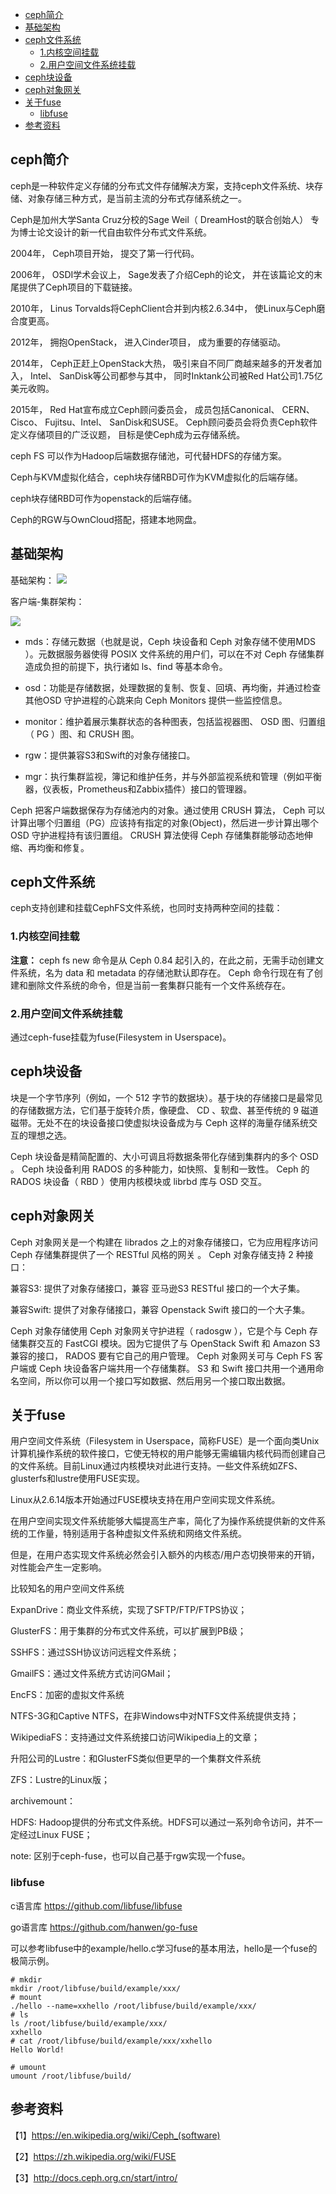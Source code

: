 - [ceph简介](#ceph简介)
- [基础架构](#基础架构)
- [ceph文件系统](#ceph文件系统)
  - [1.内核空间挂载](#1内核空间挂载)
  - [2.用户空间文件系统挂载](#2用户空间文件系统挂载)
- [ceph块设备](#ceph块设备)
- [ceph对象网关](#ceph对象网关)
- [关于fuse](#关于fuse)
  - [libfuse](#libfuse)
- [参考资料](#参考资料)

## ceph简介
ceph是一种软件定义存储的分布式文件存储解决方案，支持ceph文件系统、块存储、对象存储三种方式，是当前主流的分布式存储系统之一。

Ceph是加州大学Santa Cruz分校的Sage Weil（ DreamHost的联合创始人） 专为博士论文设计的新一代自由软件分布式文件系统。

2004年， Ceph项目开始， 提交了第一行代码。

2006年， OSDI学术会议上， Sage发表了介绍Ceph的论文， 并在该篇论文的末尾提供了Ceph项目的下载链接。

2010年， Linus Torvalds将CephClient合并到内核2.6.34中， 使Linux与Ceph磨合度更高。

2012年， 拥抱OpenStack， 进入Cinder项目， 成为重要的存储驱动。

2014年， Ceph正赶上OpenStack大热， 吸引来自不同厂商越来越多的开发者加入， Intel、 SanDisk等公司都参与其中， 同时Inktank公司被Red Hat公司1.75亿美元收购。

2015年， Red Hat宣布成立Ceph顾问委员会， 成员包括Canonical、 CERN、 Cisco、 Fujitsu、Intel、 SanDisk和SUSE。 Ceph顾问委员会将负责Ceph软件定义存储项目的广泛议题， 目标是使Ceph成为云存储系统。

ceph FS 可以作为Hadoop后端数据存储池，可代替HDFS的存储方案。

Ceph与KVM虚拟化结合，ceph块存储RBD可作为KVM虚拟化的后端存储。

ceph块存储RBD可作为openstack的后端存储。

Ceph的RGW与OwnCloud搭配，搭建本地网盘。

## 基础架构
基础架构：
![](picture/009-ceph-arch-1.jpg)

客户端-集群架构：

![](picture/009-ceph-arch-2.png)

* mds：存储元数据（也就是说，Ceph 块设备和 Ceph 对象存储不使用MDS ）。元数据服务器使得 POSIX 文件系统的用户们，可以在不对 Ceph 存储集群造成负担的前提下，执行诸如 ls、find 等基本命令。
* osd：功能是存储数据，处理数据的复制、恢复、回填、再均衡，并通过检查其他OSD 守护进程的心跳来向 Ceph Monitors 提供一些监控信息。
* monitor：维护着展示集群状态的各种图表，包括监视器图、 OSD 图、归置组（ PG ）图、和 CRUSH 图。
  
* rgw：提供兼容S3和Swift的对象存储接口。
* mgr：执行集群监视，簿记和维护任务，并与外部监视系统和管理（例如平衡器，仪表板，Prometheus和Zabbix插件）接口的管理器。

Ceph 把客户端数据保存为存储池内的对象。通过使用 CRUSH 算法， Ceph 可以计算出哪个归置组（PG）应该持有指定的对象(Object)，然后进一步计算出哪个 OSD 守护进程持有该归置组。 CRUSH 算法使得 Ceph 存储集群能够动态地伸缩、再均衡和修复。

## ceph文件系统
ceph支持创建和挂载CephFS文件系统，也同时支持两种空间的挂载：

### 1.内核空间挂载
  
**注意：** ceph fs new 命令是从 Ceph 0.84 起引入的，在此之前，无需手动创建文件系统，名为 data 和 metadata 的存储池默认即存在。
Ceph 命令行现在有了创建和删除文件系统的命令，但是当前一套集群只能有一个文件系统存在。

### 2.用户空间文件系统挂载
通过ceph-fuse挂载为fuse(Filesystem in Userspace)。

## ceph块设备
块是一个字节序列（例如，一个 512 字节的数据块）。基于块的存储接口是最常见的存储数据方法，它们基于旋转介质，像硬盘、 CD 、软盘、甚至传统的 9 磁道磁带。无处不在的块设备接口使虚拟块设备成为与 Ceph 这样的海量存储系统交互的理想之选。

Ceph 块设备是精简配置的、大小可调且将数据条带化存储到集群内的多个 OSD 。 Ceph 块设备利用 RADOS 的多种能力，如快照、复制和一致性。 Ceph 的 RADOS 块设备（ RBD ）使用内核模块或 librbd 库与 OSD 交互。

## ceph对象网关
Ceph 对象网关是一个构建在 librados 之上的对象存储接口，它为应用程序访问Ceph 存储集群提供了一个 RESTful 风格的网关 。 Ceph 对象存储支持 2 种接口：

兼容S3: 提供了对象存储接口，兼容 亚马逊S3 RESTful 接口的一个大子集。

兼容Swift: 提供了对象存储接口，兼容 Openstack Swift 接口的一个大子集。

Ceph 对象存储使用 Ceph 对象网关守护进程（ radosgw ），它是个与 Ceph 存储集群交互的 FastCGI 模块。因为它提供了与 OpenStack Swift 和 Amazon S3 兼容的接口， RADOS 要有它自己的用户管理。 Ceph 对象网关可与 Ceph FS 客户端或 Ceph 块设备客户端共用一个存储集群。 S3 和 Swift 接口共用一个通用命名空间，所以你可以用一个接口写如数据、然后用另一个接口取出数据。

## 关于fuse
用户空间文件系统（Filesystem in Userspace，简称FUSE）是一个面向类Unix计算机操作系统的软件接口，它使无特权的用户能够无需编辑内核代码而创建自己的文件系统。目前Linux通过内核模块对此进行支持。一些文件系统如ZFS、glusterfs和lustre使用FUSE实现。

Linux从2.6.14版本开始通过FUSE模块支持在用户空间实现文件系统。

在用户空间实现文件系统能够大幅提高生产率，简化了为操作系统提供新的文件系统的工作量，特别适用于各种虚拟文件系统和网络文件系统。

但是，在用户态实现文件系统必然会引入额外的内核态/用户态切换带来的开销，对性能会产生一定影响。

比较知名的用户空间文件系统

ExpanDrive：商业文件系统，实现了SFTP/FTP/FTPS协议；

GlusterFS：用于集群的分布式文件系统，可以扩展到PB级；

SSHFS：通过SSH协议访问远程文件系统；

GmailFS：通过文件系统方式访问GMail；

EncFS：加密的虚拟文件系统

NTFS-3G和Captive NTFS，在非Windows中对NTFS文件系统提供支持；

WikipediaFS：支持通过文件系统接口访问Wikipedia上的文章；

升阳公司的Lustre：和GlusterFS类似但更早的一个集群文件系统

ZFS：Lustre的Linux版；

archivemount：

HDFS: Hadoop提供的分布式文件系统。HDFS可以通过一系列命令访问，并不一定经过Linux FUSE；


note: 区别于ceph-fuse，也可以自己基于rgw实现一个fuse。

### libfuse
c语言库 https://github.com/libfuse/libfuse

go语言库 https://github.com/hanwen/go-fuse

可以参考libfuse中的example/hello.c学习fuse的基本用法，hello是一个fuse的极简示例。
```
# mkdir 
mkdir /root/libfuse/build/example/xxx/
# mount 
./hello --name=xxhello /root/libfuse/build/example/xxx/
# ls
ls /root/libfuse/build/example/xxx/
xxhello
# cat /root/libfuse/build/example/xxx/xxhello
Hello World!

# umount 
umount /root/libfuse/build/
```

## 参考资料
【1】https://en.wikipedia.org/wiki/Ceph_(software)

【2】https://zh.wikipedia.org/wiki/FUSE

【3】http://docs.ceph.org.cn/start/intro/